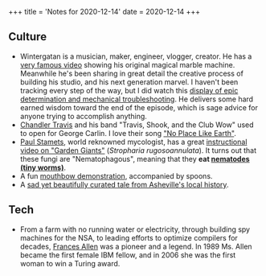 +++
title = 'Notes for 2020-12-14'
date = 2020-12-14
+++

## Culture
- Wintergatan is a musician, maker, engineer, vlogger, creator. He has a [very famous video](https://www.youtube.com/watch?v=IvUU8joBb1Q) showing his original magical marble machine. Meanwhile he's been sharing in great detail the creative process of building his studio, and his next generation marvel. I haven't been tracking every step of the way, but I did watch this [display of epic determination and mechanical troubleshooting](https://www.youtube.com/watch?v=CIsx5izE170). He delivers some hard earned wisdom toward the end of the episode, which is sage advice for anyone trying to accomplish anything.
- [Chandler Travis](https://en.wikipedia.org/wiki/Chandler_Travis) and his band "Travis, Shook, and the Club Wow" used to open for George Carlin. I love their song ["No Place Like Earth"](https://shop.chandlertravis.com/track/no-place-like-earth).
- [Paul Stamets](https://en.wikipedia.org/wiki/Paul_Stamets), world reknowned mycologist, has a great [instructional video on "Garden Giants"](https://www.youtube.com/watch?v=TERv85b9krI) (_Stropharia rugosoannulata_). It turns out that these fungi are "Nematophagous", meaning that they **eat [nematodes (tiny worms)](https://en.wikipedia.org/wiki/Nematode)**.
- A fun [mouthbow demonstration](https://www.youtube.com/watch?v=jdnIPxPICg8), accompanied by spoons.
- A [sad yet beautifully curated tale from Asheville's local history](https://bittersoutherner.com/2020/somebody-died-babe-a-musical-coverup-of-racism-violence-and-greed).

## Tech
- From a farm with no running water or electricity, through building spy machines for the NSA, to leading efforts to optimize compilers for decades, [Frances Allen](https://www.nytimes.com/2020/08/08/technology/frances-allen-dead.html) was a pioneer and a legend. In 1989 Ms. Allen became the first female IBM fellow, and in 2006 she was the first woman to win a Turing award.
